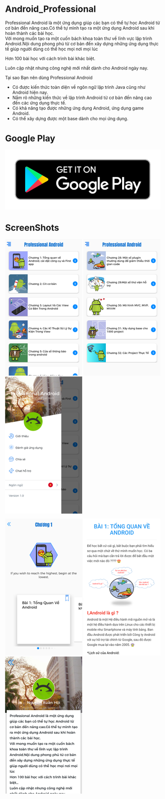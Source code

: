 # Android_Professional
Professional Android là một ứng dụng giúp các bạn có thể tự học Android từ cơ
bản đến nâng cao.Có thể tự mình tạo ra một ứng dụng Android sau khi hoàn thành
các bài học.  
Với mong muốn tạo ra một cuốn bách khoa toàn thư về lĩnh vực lập trình
Android.Nội dung phong phú từ cơ bản đến xây dựng những ứng dụng thực tế giúp
người dùng có thể học mọi nơi mọi lúc   
  
Hơn 100 bài học với cách trình bài khác biệt.  
  
Luôn cập nhật nhưng công nghệ mới nhất dành cho Android ngày nay.  
  
Tại sao Bạn nên dùng Professional Android  
- Có được kiến thức toàn diện về ngôn ngữ lập trình Java cũng như Android hiện
nay.  
- Nắm rõ những kiến thức về lập trình Android từ cơ bản đến nâng cao đến các ứng
dụng thực tế.  
- Có khả năng tạo được những ứng dụng Android, ứng dụng game Android.  
- Có thể xây dựng được một base dành cho mọi ứng dụng.
# Google Play
[![](images/en_badge_web_generic.png)](https://play.google.com/store/apps/details?id=com.mteam.android_professional)

# ScreenShots

<img src="images/c966a3f30c0bf17a47481888edbe2246.png" width="250"/> <img src="images/167961cdd74a00970f965571a5f41522.png" width="250"/> <img src="images/f7f49d80861c9d5b7ed283fa7b1667d6.png" width="250"/> 

<img src="images/17b68d72322fd23837588a1ee4b975ae.png" width="250"/> <img src="images/0709cbad284d35e8fc09683be8bc7f1e.png" width="250"/> <img src="images/3b184676f7112fdffff119d440e4cbbe.png" width="250"/>


